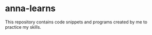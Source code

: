 # anna-learns

This repository contains code snippets and programs created by me to practice my skills. 

